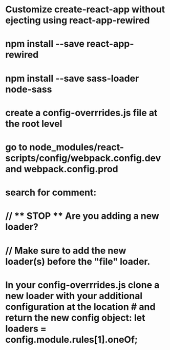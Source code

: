 # Customize create-react-app without ejecting using react-app-rewired

# npm install --save react-app-rewired

# npm install --save sass-loader node-sass 

# create a config-overrrides.js file at the root level

# go to node_modules/react-scripts/config/webpack.config.dev and webpack.config.prod

# search for comment:

#  // ** STOP ** Are you adding a new loader?
#  // Make sure to add the new loader(s) before the "file" loader.

#  In your config-overrrides.js clone a new loader with your additional configuration at the location #  and return the new config object: let loaders = config.module.rules[1].oneOf;



     
     